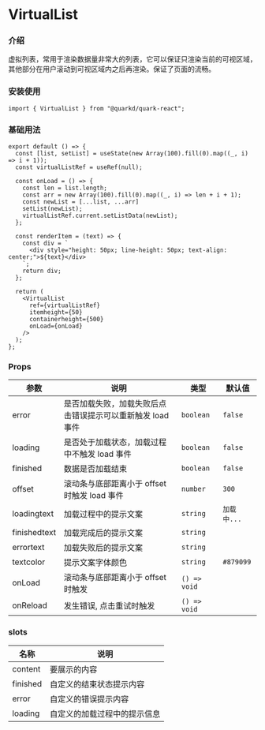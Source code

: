 # VirtualList

### 介绍

虚拟列表，常用于渲染数据量非常大的列表，它可以保证只渲染当前的可视区域，其他部分在用户滚动到可视区域内之后再渲染。保证了页面的流畅。

### 安装使用

```tsx
import { VirtualList } from "@quarkd/quark-react";
```

### 基础用法

```tsx
export default () => {
  const [list, setList] = useState(new Array(100).fill(0).map((_, i) => i + 1));
  const virtualListRef = useRef(null);

  const onLoad = () => {
    const len = list.length;
    const arr = new Array(100).fill(0).map((_, i) => len + i + 1);
    const newList = [...list, ...arr]
    setList(newList);
    virtualListRef.current.setListData(newList);
  };

  const renderItem = (text) => {
    const div = `
      <div style="height: 50px; line-height: 50px; text-align: center;">${text}</div>
    `;
    return div;
  };

  return (
    <VirtualList
      ref={virtualListRef}
      itemheight={50}
      containerheight={500}
      onLoad={onLoad}
    />
  );
};
```

### Props

| 参数         | 说明                                                       | 类型         | 默认值      |
| ------------ | ---------------------------------------------------------- | ------------ | ----------- |
| error        | 是否加载失败，加载失败后点击错误提示可以重新触发 load 事件 | `boolean`    | `false`     |
| loading      | 是否处于加载状态，加载过程中不触发 load 事件               | `boolean`    | `false`     |
| finished     | 数据是否加载结束                                           | `boolean`    | `false`     |
| offset       | 滚动条与底部距离小于 offset 时触发 load 事件               | `number`     | `300`       |
| loadingtext  | 加载过程中的提示文案                                       | `string`     | `加载中...` |
| finishedtext | 加载完成后的提示文案                                       | `string`     |             |
| errortext    | 加载失败后的提示文案                                       | `string`     |             |
| textcolor    | 提示文案字体颜色                                           | `string`     | `#879099`   |
| onLoad       | 滚动条与底部距离小于 offset 时触发                         | `() => void` |             |
| onReload     | 发生错误, 点击重试时触发                                   | `() => void` |             |

### slots

| 名称     | 说明                         |
| -------- | ---------------------------- |
| content  | 要展示的内容                 |
| finished | 自定义的结束状态提示内容     |
| error    | 自定义的错误提示内容         |
| loading  | 自定义的加载过程中的提示信息 |
